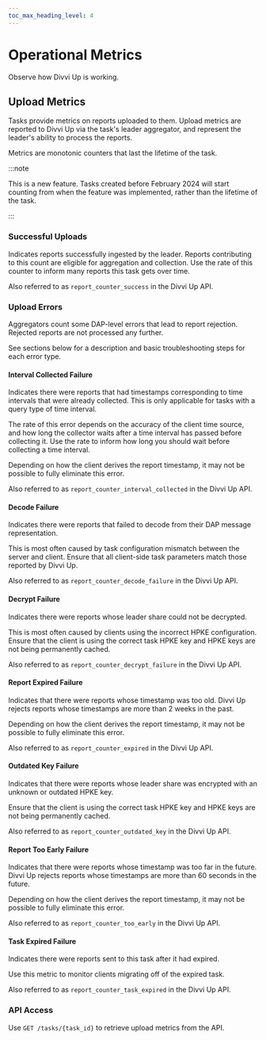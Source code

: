 ```yaml
---
toc_max_heading_level: 4
---
```


# Operational Metrics

Observe how Divvi Up is working.

## Upload Metrics

Tasks provide metrics on reports uploaded to them. Upload metrics are reported
to Divvi Up via the task's leader aggregator, and represent the leader's ability
to process the reports.

Metrics are monotonic counters that last the lifetime of the task.

:::note

This is a new feature. Tasks created before February 2024 will start counting
from when the feature was implemented, rather than the lifetime of the task.

:::

### Successful Uploads

Indicates reports successfully ingested by the leader. Reports contributing to
this count are eligible for aggregation and collection. Use the rate of this
counter to inform many reports this task gets over time.

Also referred to as `report_counter_success` in the Divvi Up API.

### Upload Errors

Aggregators count some DAP-level errors that lead to report rejection. Rejected
reports are not processed any further.

See sections below for a description and basic troubleshooting steps for each
error type.

#### Interval Collected Failure

Indicates there were reports that had timestamps corresponding to time intervals
that were already collected. This is only applicable for tasks with a query type
of time interval.

The rate of this error depends on the accuracy of the client time source, and
how long the collector waits after a time interval has passed before collecting
it. Use the rate to inform how long you should wait before collecting a time
interval.

Depending on how the client derives the report timestamp, it may not be possible
to fully eliminate this error.

Also referred to as `report_counter_interval_collected` in the Divvi Up API.

#### Decode Failure

Indicates there were reports that failed to decode from their DAP message
representation.

This is most often caused by task configuration mismatch between the server and
client. Ensure that all client-side task parameters match those reported by
Divvi Up.

Also referred to as `report_counter_decode_failure` in the Divvi Up API.

#### Decrypt Failure

Indicates there were reports whose leader share could not be decrypted.

This is most often caused by clients using the incorrect HPKE configuration.
Ensure that the client is using the correct task HPKE key and HPKE keys are not
being permanently cached.

Also referred to as `report_counter_decrypt_failure` in the Divvi Up API.

#### Report Expired Failure

Indicates that there were reports whose timestamp was too old. Divvi Up rejects
reports whose timestamps are more than 2 weeks in the past.

Depending on how the client derives the report timestamp, it may not be possible
to fully eliminate this error.

Also referred to as `report_counter_expired` in the Divvi Up API.

#### Outdated Key Failure

Indicates that there were reports whose leader share was encrypted with an
unknown or outdated HPKE key.

Ensure that the client is using the correct task HPKE key and HPKE keys are not
being permanently cached.

Also referred to as `report_counter_outdated_key` in the Divvi Up API.

#### Report Too Early Failure

Indicates that there were reports whose timestamp was too far in the future.
Divvi Up rejects reports whose timestamps are more than 60 seconds in the
future.

Depending on how the client derives the report timestamp, it may not be possible
to fully eliminate this error.

Also referred to as `report_counter_too_early` in the Divvi Up API.

#### Task Expired Failure

Indicates there were reports sent to this task after it had expired.

Use this metric to monitor clients migrating off of the expired task.

Also referred to as `report_counter_task_expired` in the Divvi Up API.

### API Access

Use `GET /tasks/{task_id}` to retrieve upload metrics from the API.

<!-- TODO(https://github.com/divviup/divviup-api/issues/810): Docs on CLI -->

